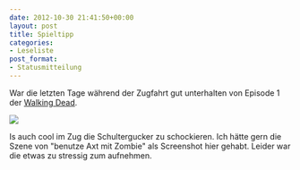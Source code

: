 ```yaml
---
date: 2012-10-30 21:41:50+00:00
layout: post
title: Spieltipp
categories:
- Leseliste
post_format:
- Statusmitteilung
---
```


War die letzten Tage während der Zugfahrt gut unterhalten von Episode 1 der [Walking Dead](http://kotaku.com/5929322/the-walking-dead-game-comes-to-ios-in-fine-form).





[![](http://farm9.staticflickr.com/8195/8139697399_d166de85db.jpg)](http://www.flickr.com/photos/49239218@N00/8139697399/)





Is auch cool im Zug die Schultergucker zu schockieren. Ich hätte gern die Szene von "benutze Axt mit Zombie" als Screenshot hier gehabt. Leider war die etwas zu stressig zum aufnehmen.




